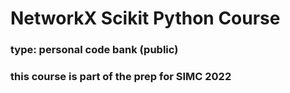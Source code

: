# NetworkX Scikit Python Course
### type: personal code bank (public)
### this course is part of the prep for SIMC 2022
